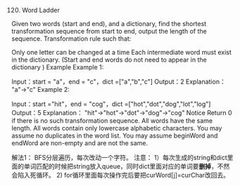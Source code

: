 120. Word Ladder

Given two words (start and end), and a dictionary, find the shortest transformation sequence from start to end, output the length of the sequence.
Transformation rule such that:

Only one letter can be changed at a time
Each intermediate word must exist in the dictionary. (Start and end words do not need to appear in the dictionary )
Example
Example 1:

Input：start = "a"，end = "c"，dict =["a","b","c"]
Output：2
Explanation：
"a"->"c"
Example 2:

Input：start ="hit"，end = "cog"，dict =["hot","dot","dog","lot","log"]
Output：5
Explanation：
"hit"->"hot"->"dot"->"dog"->"cog"
Notice
Return 0 if there is no such transformation sequence.
All words have the same length.
All words contain only lowercase alphabetic characters.
You may assume no duplicates in the word list.
You may assume beginWord and endWord are non-empty and are not the same.

解法1：
BFS分层遍历，每次改动一个字符。
注意：
1）每次生成的string和dict里面的单词匹配的时候把string放入queue，同时dict里面对应的单词要**删掉**，不然会陷入死循环。
2)  for循环里面每次操作完后要把curWord[j]=curChar改回去。